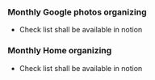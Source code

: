 ### Monthly Google photos organizing
- Check list shall be available in notion
### Monthly Home organizing
- Check list shall be available in notion